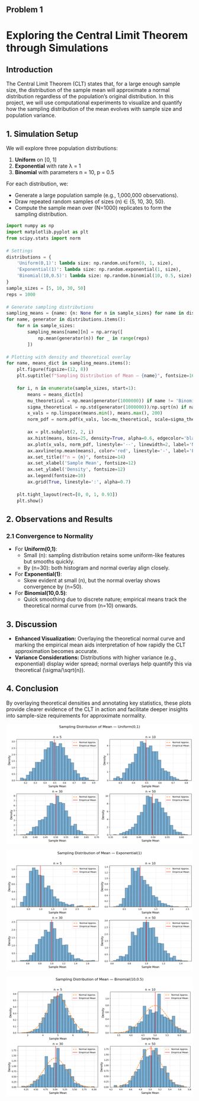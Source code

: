 ## Problem 1

# Exploring the Central Limit Theorem through Simulations

## Introduction
The Central Limit Theorem (CLT) states that, for a large enough sample size, the distribution of the sample mean will approximate a normal distribution regardless of the population’s original distribution. In this project, we will use computational experiments to visualize and quantify how the sampling distribution of the mean evolves with sample size and population variance.

## 1. Simulation Setup
We will explore three population distributions:
1. **Uniform** on [0, 1]
2. **Exponential** with rate λ = 1
3. **Binomial** with parameters n = 10, p = 0.5

For each distribution, we:
- Generate a large population sample (e.g., 1,000,000 observations).
- Draw repeated random samples of sizes \(n\) ∈ {5, 10, 30, 50}.
- Compute the sample mean over \(N=1000\) replicates to form the sampling distribution.

```python
import numpy as np
import matplotlib.pyplot as plt
from scipy.stats import norm

# Settings
distributions = {
    'Uniform(0,1)': lambda size: np.random.uniform(0, 1, size),
    'Exponential(1)': lambda size: np.random.exponential(1, size),
    'Binomial(10,0.5)': lambda size: np.random.binomial(10, 0.5, size)
}
sample_sizes = [5, 10, 30, 50]
reps = 1000

# Generate sampling distributions
sampling_means = {name: {n: None for n in sample_sizes} for name in distributions}
for name, generator in distributions.items():
    for n in sample_sizes:
        sampling_means[name][n] = np.array([
            np.mean(generator(n)) for _ in range(reps)
        ])

# Plotting with density and theoretical overlay
for name, means_dict in sampling_means.items():
    plt.figure(figsize=(12, 8))
    plt.suptitle(f"Sampling Distribution of Mean — {name}", fontsize=16, y=0.95)
    
    for i, n in enumerate(sample_sizes, start=1):
        means = means_dict[n]
        mu_theoretical = np.mean(generator(1000000)) if name != 'Binomial(10,0.5)' else 10*0.5
        sigma_theoretical = np.std(generator(1000000))/np.sqrt(n) if name != 'Binomial(10,0.5)' else np.sqrt(10*0.5*0.5)/np.sqrt(n)
        x_vals = np.linspace(means.min(), means.max(), 200)
        norm_pdf = norm.pdf(x_vals, loc=mu_theoretical, scale=sigma_theoretical)
        
        ax = plt.subplot(2, 2, i)
        ax.hist(means, bins=25, density=True, alpha=0.6, edgecolor='black')
        ax.plot(x_vals, norm_pdf, linestyle='--', linewidth=2, label='Normal Approx.')
        ax.axvline(np.mean(means), color='red', linestyle='-', label='Empirical Mean')
        ax.set_title(f"n = {n}", fontsize=14)
        ax.set_xlabel('Sample Mean', fontsize=12)
        ax.set_ylabel('Density', fontsize=12)
        ax.legend(fontsize=10)
        ax.grid(True, linestyle=':', alpha=0.7)
    
    plt.tight_layout(rect=[0, 0, 1, 0.93])
    plt.show()
```

## 2. Observations and Results

### 2.1 Convergence to Normality
- For **Uniform(0,1)**:
  - Small \(n\): sampling distribution retains some uniform-like features but smooths quickly.
  - By \(n=30\): both histogram and normal overlay align closely.
- For **Exponential(1)**:
  - Skew evident at small \(n\), but the normal overlay shows convergence by \(n=50\).
- For **Binomial(10,0.5)**:
  - Quick smoothing due to discrete nature; empirical means track the theoretical normal curve from \(n=10\) onwards.

## 3. Discussion
- **Enhanced Visualization:** Overlaying the theoretical normal curve and marking the empirical mean aids interpretation of how rapidly the CLT approximation becomes accurate.
- **Variance Considerations:** Distributions with higher variance (e.g., exponential) display wider spread; normal overlays help quantify this via theoretical \(\sigma/\sqrt{n}\).

## 4. Conclusion
By overlaying theoretical densities and annotating key statistics, these plots provide clearer evidence of the CLT in action and facilitate deeper insights into sample-size requirements for approximate normality.

![alt text](image.png)

![alt text](image-1.png)

![alt text](image-2.png)